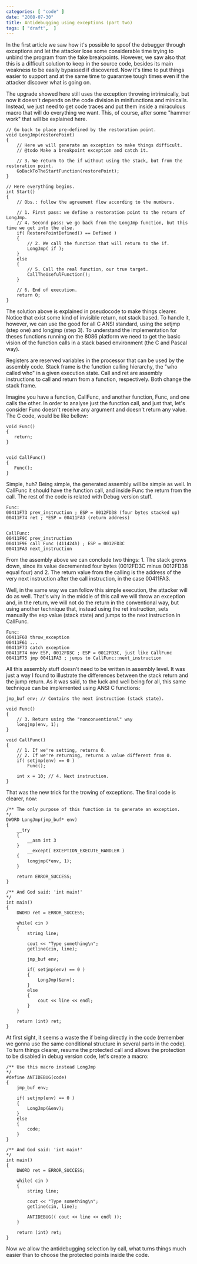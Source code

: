 ```yaml
---
categories: [ "code" ]
date: "2008-07-30"
title: Antidebugging using exceptions (part two)
tags: [ "draft",  ]
---
```

In the first article we saw how it's possible to spoof the debugger through exceptions and let the attacker lose some considerable time trying to unbind the program from the fake breakpoints. However, we saw also that this is a difficult solution to keep in the source code, besides its main weakness to be easily bypassed if discovered. Now it's time to put things easier to support and at the same time to guarantee tough times even if the attacker discover what is going on.

The upgrade showed here still uses the exception throwing intrinsically, but now it doesn't depends on the code division in minifunctions and minicalls. Instead, we just need to get code traces and put them inside a miraculous macro that will do everything we want. This, of course, after some "hammer work" that will be explained here.

    // Go back to place pre-defined by the restoration point.
    void LongJmp(restorePoint)
    {
    	// Here we will generate an exception to make things difficult.
    	// @todo Make a breakpoint exception and catch it.
    
    	// 3. We return to the if without using the stack, but from the restoration point.
    	GoBackToTheStartFunction(restorePoint);
    }
    
    // Here everything begins.
    int Start()
    {
    	// Obs.: follow the agreement flow according to the numbers.
    
    	// 1. First pass: we define a restoration point to the return of LongJmp.
    	// 4. Second pass: we go back from the LongJmp function, but this time we get into the else.
    	if( RestorePointDefined() == Defined )
    	{
    		// 2. We call the function that will return to the if.
    		LongJmp( if );
    	}
    	else
    	{
    		// 5. Call the real function, our true target.
    		CallTheUsefulFunction();
    	}
    
    	// 6. End of execution.
    	return 0;
    } 
    

The solution above is explained in pseudocode to make things clearer. Notice that exist some kind of invisible return, not stack based. To handle it, however, we can use the good for all C ANSI standard, using the setjmp (step one) and longjmp (step 3). To understand the implementation for theses functions running on the 8086 platform we need to get the basic vision of the function calls in a stack based environment (the C and Pascal way).


Registers are reserved variables in the processor that can be used by the assembly code. Stack frame is the function calling hierarchy, the "who called who" in a given execution state. Call and ret are assembly instructions to call and return from a function, respectively. Both change the stack frame.

Imagine you have a function, CallFunc, and another function, Func, and one calls the other. In order to analyse just the function call, and just that, let's consider Func doesn't receive any argument and doesn't return any value. The C code, would be like bellow:

    
    void Func()
    {
       return;
    }

    
    void CallFunc()
    {
       Func();
    }

Simple, huh? Being simple, the generated assembly will be simple as well. In CallFunc it should have the function call, and inside Func the return from the call. The rest of the code is related with Debug version stuff.

    
    Func:
    00411F73 prev_instruction ; ESP = 0012FD38 (four bytes stacked up)
    00411F74 ret ; *ESP = 00411FA3 (return address)

    
    CallFunc:
    00411F9C prev_instruction
    00411F9E call Func (411424h) ; ESP = 0012FD3C
    00411FA3 next_instruction

From the assembly above we can conclude two things: 1. The stack grows down, since its value decremented four bytes (0012FD3C minus 0012FD38 equal four) and 2. The return value from the calling is the address of the very next instruction after the call instruction, in the case 00411FA3.

Well, in the same way we can follow this simple execution, the attacker will do as well. That's why in the middle of this call we will throw an exception and, in the return, we will not do the return in the conventional way, but using another technique that, instead using the ret instruction, sets manually the esp value (stack state) and jumps to the next instruction in CallFunc.

    
    Func:
    00411F60 throw_exception
    00411F61 ...
    00411F73 catch_exception
    00411F74 mov ESP, 0012FD3C ; ESP = 0012FD3C, just like CallFunc
    00411F75 jmp 00411FA3 ; jumps to CallFunc::next_instruction


All this assembly stuff doesn't need to be written in assembly level. It was just a way I found to illustrate the differences between the stack return and the jump return. As it was said, to the luck and well being for all, this same technique can be implemented using ANSI C functions:

    jmp_buf env; // Contains the next instruction (stack state).
    
    void Func()
    {
    	// 3. Return using the "nonconventional" way
    	longjmp(env, 1);
    }
    
    void CallFunc()
    {
    	// 1. If we're setting, returns 0.
    	// 2. If we're returning, returns a value different from 0.
    	if( setjmp(env) == 0 )
    		Func();
    
    	int x = 10; // 4. Next instruction.
    } 
    

That was the new trick for the trowing of exceptions. The final code is clearer, now:

    /** The only purpose of this function is to generate an exception.
    */
    DWORD LongJmp(jmp_buf* env)
    {
    	__try
    	{
    		__asm int 3
    	}
    		__except( EXCEPTION_EXECUTE_HANDLER )
    	{
    		longjmp(*env, 1);
    	}
    
    	return ERROR_SUCCESS;
    }
    
    /** And God said: 'int main!'
    */
    int main()
    {
    	DWORD ret = ERROR_SUCCESS;
    
    	while( cin )
    	{
    		string line;
    
    		cout << "Type something\n";
    		getline(cin, line);
    
    		jmp_buf env;
    
    		if( setjmp(env) == 0 )
    		{
    			LongJmp(&env);
    		}
    		else
    		{
    			cout << line << endl;
    		}
    	}
    
    	return (int) ret;
    } 
    

At first sight, it seems a waste the if being directly in the code (remember we gonna use the same conditional structure in several parts in the code). To turn things clearer, resume the protected call and allows the protection to be disabled in debug version code, let's create a macro:

    /** Use this macro instead LongJmp
    */
    #define ANTIDEBUG(code)
    {
    	jmp_buf env;
    
    	if( setjmp(env) == 0 )
    	{
    		LongJmp(&env);
    	}
    	else
    	{
    		code;
    	}
    }
    
    /** And God said: 'int main!'
    */
    int main()
    {
    	DWORD ret = ERROR_SUCCESS;
    
    	while( cin )
    	{
    		string line;
    
    		cout << "Type something\n";
    		getline(cin, line);
    
    		ANTIDEBUG(( cout << line << endl ));
    	}
    
    	return (int) ret;
    } 
    

Now we allow the antidebugging selection by call, what turns things much easier than to choose the protected points inside the code.
